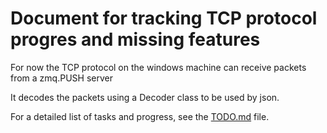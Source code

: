 # Document for tracking TCP protocol progres and missing features

For now the TCP protocol on the windows machine can receive packets from a zmq.PUSH server

It decodes the packets using a Decoder class to be used by json.

For a detailed list of tasks and progress, see the [TODO.md](../TODO.md) file.